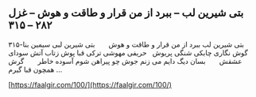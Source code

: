 ## بتی شیرین لب – ببرد از من قرار و طاقت و هوش – غزل ۲۸۲ – ۳۱۵


۳۱۵-بتی شیرین لب ببرد از من قرار و طاقت و هوش       بتی شیرین لبی سیمین بنا گوش نگاری چابکی شنگی پریوش   حریفی مهوشی ترکی قبا پوش زتاب آتش سودای عشقش       بسان دیگ دایم می زنم جوش چو پیراهن شوم آسوده خاطر       گرش همچون قبا گیرم &#8230;

[https://faalgir.com/100/](https://faalgir.com/100/) 